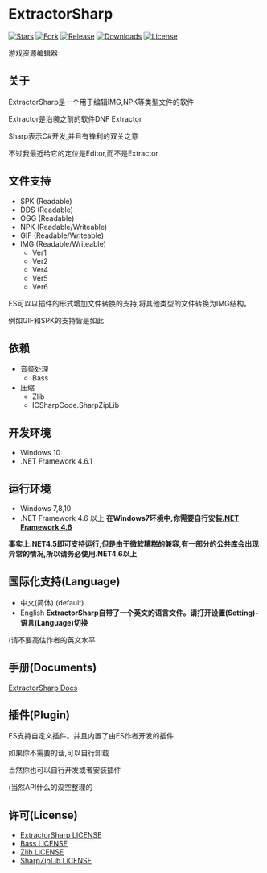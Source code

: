 ExtractorSharp 
==
[![Stars](https://img.shields.io/github/stars/Kritsu/ExtractorSharp.svg?style=flat-square)](https://github.com/Kritsu/ExtractorSharp/stargazers)
[![Fork](https://img.shields.io/github/forks/Kritsu/ExtractorSharp.svg?style=flat-square)](https://github.com/Kritsu/ExtractorSharp/network/members)
[![Release](https://img.shields.io/github/release/Kritsu/ExtractorSharp.svg?style=flat-square)](https://github.com/Kritsu/ExtractorSharp/releases/latest)
[![Downloads](https://img.shields.io/github/downloads/Kritsu/ExtractorSharp/total.svg?style=flat-square)](https://github.com/Kritsu/ExtractorSharp/releases/latest)
[![License](https://img.shields.io/github/license/Kritsu/ExtractorSharp.svg?style=flat-square)](https://github.com/Kritsu/ExtractorSharp/blob/master/LICENSE)

游戏资源编辑器

关于
---
   ExtractorSharp是一个用于编辑IMG,NPK等类型文件的软件
   
   Extractor是沿袭之前的软件DNF Extractor
   
   Sharp表示C#开发,并且有锋利的双关之意
   
   不过我最近给它的定位是Editor,而不是Extractor
   
文件支持
---
   + SPK (Readable)
   + DDS (Readable)
   + OGG (Readable)
   + NPK (Readable/Writeable)
   + GIF (Readable/Writeable)
   + IMG (Readable/Writeable)
        + Ver1 
        + Ver2
        + Ver4
        + Ver5
        + Ver6
   
   ES可以以插件的形式增加文件转换的支持,将其他类型的文件转换为IMG结构。
   
   例如GIF和SPK的支持皆是如此
        
依赖
---
   + 音频处理
       + Bass
   + 压缩
       + Zlib
       + ICSharpCode.SharpZipLib
       
开发环境
---
   + Windows 10
   + .NET Framework 4.6.1
     
运行环境
---
   + Windows 7,8,10
   + .NET Framework 4.6 以上
**在Windows7环境中,你需要自行安装[.NET Framework 4.6](https://www.microsoft.com/zh-CN/download/confirmation.aspx?id=48130)**

**事实上.NET4.5即可支持运行,但是由于微软糟糕的兼容,有一部分的公共库会出现异常的情况,所以请务必使用.NET4.6以上**
   
国际化支持(Language)
---
   + 中文(简体) (default)
   + English 
 **ExtractorSharp自带了一个英文的语言文件。请打开设置(Setting)-语言(Language)切换**
 
 (请不要高估作者的英文水平
 
手册(Documents)
 ---
   [ExtractorSharp Docs](https://kritsu.github.io/docs/)

插件(Plugin)
---
   ES支持自定义插件。并且内置了由ES作者开发的插件
   
   如果你不需要的话,可以自行卸载
   
   当然你也可以自行开发或者安装插件
   
   (当然API什么的没空整理的

许可(License)
---
+ [ExtractorSharp LICENSE](https://github.com/Kritsu/ExtractorSharp/blob/master/LICENSE)
+ [Bass LiCENSE](https://github.com/Kritsu/ExtractorSharp/blob/master/Licenses/bass-license.txt)
+ [Zlib LiCENSE](https://github.com/Kritsu/ExtractorSharp/blob/master/Licenses/zlib-license.txt)
+ [SharpZipLib LiCENSE](https://github.com/Kritsu/ExtractorSharp/blob/master/Licenses/SharpZipLib-license.txt)


